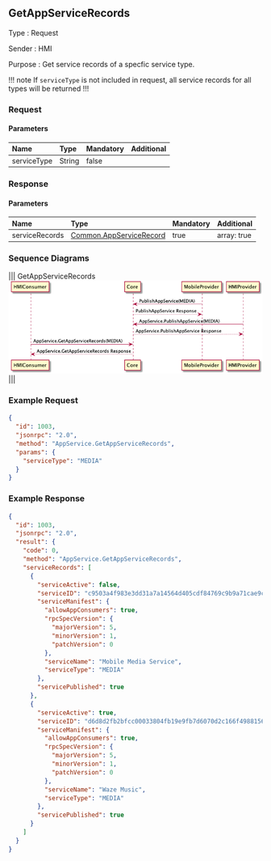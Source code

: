 ## GetAppServiceRecords

Type
: Request

Sender
: HMI

Purpose
: Get service records of a specfic service type.

!!! note
If `serviceType` is not included in request, all service records for all types will be returned
!!!


### Request

#### Parameters

|Name|Type|Mandatory|Additional|
|:---|:---|:--------|:---------|
|serviceType|String|false||

### Response

#### Parameters

|Name|Type|Mandatory|Additional|
|:---|:---|:--------|:---------|
|serviceRecords|[Common.AppServiceRecord](../../common/structs/#appservicerecord)|true|array: true|

### Sequence Diagrams
|||
GetAppServiceRecords
![GetAppServiceRecords](./assets/GetAppServiceRecords.png)
|||

### Example Request

```json
{
  "id": 1003,
  "jsonrpc": "2.0",
  "method": "AppService.GetAppServiceRecords",
  "params": {
    "serviceType": "MEDIA"
  }
}
```

### Example Response

```json
{
  "id": 1003,
  "jsonrpc": "2.0",
  "result": {
    "code": 0,
    "method": "AppService.GetAppServiceRecords",
    "serviceRecords": [
      {
        "serviceActive": false,
        "serviceID": "c9503a4f983e3dd31a7a14564d405cdf84769c9b9a71cae9cc211a0b74e93629",
        "serviceManifest": {
          "allowAppConsumers": true,
          "rpcSpecVersion": {
            "majorVersion": 5,
            "minorVersion": 1,
            "patchVersion": 0
          },
          "serviceName": "Mobile Media Service",
          "serviceType": "MEDIA"
        },
        "servicePublished": true
      },
      {
        "serviceActive": true,
        "serviceID": "d6d8d2fb2bfcc00033804fb19e9fb7d6070d2c166f49881563276f17478c39f8",
        "serviceManifest": {
          "allowAppConsumers": true,
          "rpcSpecVersion": {
            "majorVersion": 5,
            "minorVersion": 1,
            "patchVersion": 0
          },
          "serviceName": "Waze Music",
          "serviceType": "MEDIA"
        },
        "servicePublished": true
      }
    ]
  }
}
```
